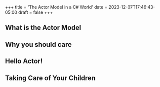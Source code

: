 +++
title = 'The Actor Model in a C# World'
date = 2023-12-07T17:46:43-05:00
draft = false
+++
## What is the Actor Model

## Why you should care

## Hello Actor!

## Taking Care of Your Children
